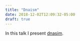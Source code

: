 ```yaml
---
title: "Dnaism"
date: 2018-12-02T12:09:32-05:00
draft: true
---
```


In this talk I present [dnasim](https://github.com/drio/dnaism).
